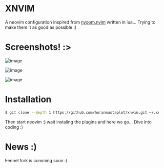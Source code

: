 # XNVIM

A neovim configuration inspired from [nyoom.nvim](https://github.com/nyoom-engineering/nyoom.nvim) written in lua...
Trying to make them it as good as possible :)

# Screenshots! :>

![image](https://github.com/user-attachments/assets/9d520171-c0d0-4a58-a17e-87fbe6d87394)

![image](https://github.com/user-attachments/assets/9b5c8028-e7d2-48d7-9635-062fa5a16652)

![image](https://github.com/user-attachments/assets/8100456e-5fc6-4937-a2cf-b81c18e9a34f)

# Installation

```bash
$ git clone --depth 1 https://github.com/horanmustaplot/xnvim.git ~/.config/nvim 
```
Then start neovim :) wait instaling the plugins and here we go... Dive into coding :)

# News :)
Fennel fork is comming soon :)
